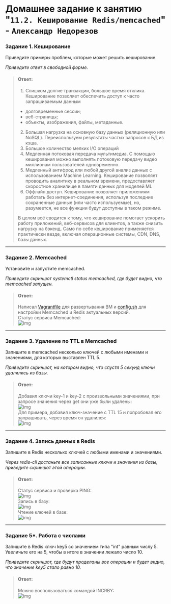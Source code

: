 # Домашнее задание к занятию "`11.2. Кеширование Redis/memcached`" - `Александр Недорезов`

### Задание 1. Кеширование 

Приведите примеры проблем, которые может решить кеширование. 

*Приведите ответ в свободной форме.*

> #### Ответ:
> 1. Слишком долгие транзакции, большое время отклика. Кеширование позволяет обеспечить доступ к часто запрашиваемым данным 
>   * долговременные сессии;
>   * веб-страницы;
>   * объекты, изображения, файлы, метаданные.
> 2. Большая нагрузка на основную базу данных (реляционную или NoSQL). Переиспользуем результаты частых запросов к БД из кэша.
> 3. Большое количество мелких I/O операций 
> 4. Медленная потоковая передача мультимедиа. С помощью кеширования можно выполнять потоковую передачу видео миллионам пользователей одновременно.
> 5. Медленный антифрод или любой другой анализ данных с использованием Machine Learning. Кеширование позволяет проводить аналитику в реальном времени, предоставляет скоростное хранилище в памяти данных для моделей ML
> 6. Оффлайн доступ. Кеширование позволяет приложениям работать без интернет-соединения, используя последние сохраненные данные (или часто используемые), но, разумеется, не все функции будут доступны в таком режиме.
>  
> В целом всё сводится к тому, что кеширование помогает ускорить работу приложений, веб-сервисов для клиентов, а также снизить нагрузку на бэкенд. Само по себе кеширование применяется практически везде, включая операционные системы, CDN, DNS, базы данных.

---

### Задание 2. Memcached

Установите и запустите memcached.

*Приведите скриншот systemctl status memcached, где будет видно, что memcached запущен.*

> #### Ответ:
> Написал [Vagrantfile](https://github.com/smutosey/sys-netology-hw/blob/main/11-02-caching/Vagrantfile) для развертывания ВМ и [config.sh](https://github.com/smutosey/sys-netology-hw/blob/main/11-02-caching/config.sh) для настройки Memcached и Redis актуальных версий.  
> Статус сервиса Memcached:  
> ![img](https://github.com/smutosey/sys-netology-hw/blob/main/11-02-caching/img/2-01.png)
> 

---

### Задание 3. Удаление по TTL в Memcached

Запишите в memcached несколько ключей с любыми именами и значениями, для которых выставлен TTL 5. 

*Приведите скриншот, на котором видно, что спустя 5 секунд ключи удалились из базы.*

> #### Ответ:
> Добавил ключи key-1 и key-2 с произвольными значениями, при запросе значения через get они уже были удалены:  
> ![img](https://github.com/smutosey/sys-netology-hw/blob/main/11-02-caching/img/3-01.png)  
> Для примера, добавил ключ-значение с TTL 15 и попробовал его запрашивать, через время он удалился:  
> ![img](https://github.com/smutosey/sys-netology-hw/blob/main/11-02-caching/img/3-02.png)  

---

### Задание 4. Запись данных в Redis

Запишите в Redis несколько ключей с любыми именами и значениями. 

*Через redis-cli достаньте все записанные ключи и значения из базы, приведите скриншот этой операции.*

> #### Ответ:
> Статус сервиса и проверка PING:  
> ![img](https://github.com/smutosey/sys-netology-hw/blob/main/11-02-caching/img/4-01.png)    
> Запись в базу:  
> ![img](https://github.com/smutosey/sys-netology-hw/blob/main/11-02-caching/img/4-02.png)   
> Чтение ключей в базе:  
> ![img](https://github.com/smutosey/sys-netology-hw/blob/main/11-02-caching/img/4-03.png)    
>

---

### Задание 5*. Работа с числами 

Запишите в Redis ключ key5 со значением типа "int" равным числу 5. Увеличьте его на 5, чтобы в итоге в значении лежало число 10.  

*Приведите скриншот, где будут проделаны все операции и будет видно, что значение key5 стало равно 10.*

> #### Ответ:
> Можно воспользоваться командой INCRBY:  
> ![img](https://github.com/smutosey/sys-netology-hw/blob/main/11-02-caching/img/5-01.png)    
> 


